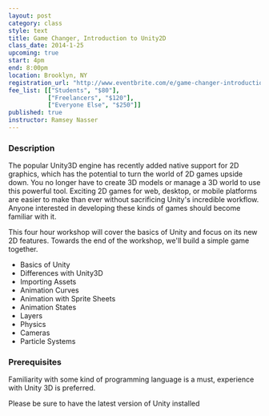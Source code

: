 ```yaml
---
layout: post
category: class
style: text
title: Game Changer, Introduction to Unity2D
class_date: 2014-1-25
upcoming: true
start: 4pm
end: 8:00pm
location: Brooklyn, NY
registration_url: "http://www.eventbrite.com/e/game-changer-introduction-to-unity2d-tickets-9941847333"
fee_list: [["Students", "$80"],
           ["Freelancers", "$120"],
           ["Everyone Else", "$250"]]
published: true
instructor: Ramsey Nasser
---
```


### Description

The popular Unity3D engine has recently added native support for 2D
graphics, which has the potential to turn the world of 2D games upside
down. You no longer have to create 3D models or manage a 3D world to
use this powerful tool. Exciting 2D games for web, desktop, or mobile
platforms are easier to make than ever without sacrificing Unity's
incredible workflow. Anyone interested in developing these kinds of
games should become familiar with it.

This four hour workshop will cover the basics of Unity and focus on
its new 2D features. Towards the end of the workshop, we'll build a
simple game together.

- Basics of Unity
- Differences with Unity3D
- Importing Assets
- Animation Curves
- Animation with Sprite Sheets
- Animation States
- Layers
- Physics
- Cameras
- Particle Systems

### Prerequisites

Familiarity with some kind of programming language is a must,
experience with Unity 3D is preferred.

Please be sure to have the latest version of Unity installed
